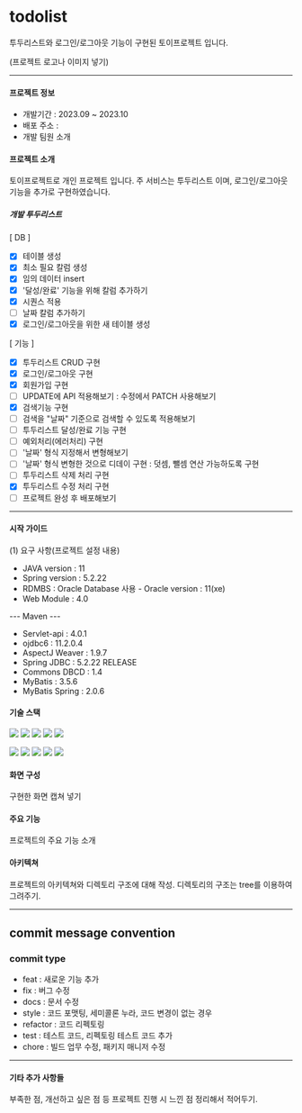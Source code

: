 # todolist
투두리스트와 로그인/로그아웃 기능이 구현된 토이프로젝트 입니다.

(프로젝트 로고나 이미지 넣기)

---

#### 프로젝트 정보
- 개발기간 : 2023.09 ~ 2023.10
- 배포 주소 :
- 개발 팀원 소개

#### 프로젝트 소개
토이프로젝트로 개인 프로젝트 입니다.
주 서비스는 투두리스트 이며, 로그인/로그아웃 기능을 추가로 구현하였습니다.
##### 개발 투두리스트
[ DB ]
- [x] 테이블 생성
- [x] 최소 필요 칼럼 생성
- [x] 임의 데이터 insert
- [x] '달성/완료' 기능을 위해 칼럼 추가하기
- [x] 시퀀스 적용
- [ ] 날짜 칼럼 추가하기
- [x] 로그인/로그아웃을 위한 새 테이블 생성

[ 기능 ]
- [x] 투두리스트 CRUD 구현
- [x] 로그인/로그아웃 구현
- [x] 회원가입 구현
- [ ] UPDATE에 API 적용해보기 : 수정에서 PATCH 사용해보기
- [x] 검색기능 구현
- [ ] 검색을 "날짜" 기준으로 검색할 수 있도록 적용해보기
- [ ] 투두리스트 달성/완료 기능 구현
- [ ] 예외처리(에러처리) 구현
- [ ] '날짜' 형식 지정해서 변형해보기
- [ ] '날짜' 형식 변형한 것으로 디데이 구현 : 덧셈, 뺄셈 연산 가능하도록 구현
- [ ] 투두리스트 삭제 처리 구현
- [x] 투두리스트 수정 처리 구현
- [ ] 프로젝트 완성 후 배포해보기

---

#### 시작 가이드
(1) 요구 사항(프로젝트 설정 내용)
- JAVA version : 11
- Spring version : 5.2.22
- RDMBS : Oracle Database 사용 - Oracle version : 11(xe)
- Web Module : 4.0

--- Maven ---
- Servlet-api : 4.0.1
- ojdbc6 : 11.2.0.4
- AspectJ Weaver : 1.9.7
- Spring JDBC : 5.2.22 RELEASE
- Commons DBCD : 1.4
- MyBatis : 3.5.6
- MyBatis Spring : 2.0.6

#### 기술 스택
<img src="https://img.shields.io/badge/java-007396?style=for-the-badge&logo=java&logoColor=white"> <img src="https://img.shields.io/badge/html5-E34F26?style=for-the-badge&logo=html5&logoColor=white"> <img src="https://img.shields.io/badge/css-1572B6?style=for-the-badge&logo=css3&logoColor=white"> <img src="https://img.shields.io/badge/javascript-F7DF1E?style=for-the-badge&logo=javascript&logoColor=black"> <img src="https://img.shields.io/badge/jquery-0769AD?style=for-the-badge&logo=jquery&logoColor=white">

<img src="https://img.shields.io/badge/oracle-F80000?style=for-the-badge&logo=oracle&logoColor=white"> <img src="https://img.shields.io/badge/spring-6DB33F?style=for-the-badge&logo=spring&logoColor=white"> <img src="https://img.shields.io/badge/apache tomcat-F8DC75?style=for-the-badge&logo=apachetomcat&logoColor=white"> <img src="https://img.shields.io/badge/github-181717?style=for-the-badge&logo=github&logoColor=white"> <img src="https://img.shields.io/badge/git-F05032?style=for-the-badge&logo=git&logoColor=white">

#### 화면 구성
구현한 화면 캡쳐 넣기

#### 주요 기능
프로젝트의 주요 기능 소개

#### 아키텍쳐
프로젝트의 아키텍쳐와 디렉토리 구조에 대해 작성.
디렉토리의 구조는 tree를 이용하여 그려주기.

---

## commit message convention
### commit type
- feat : 새로운 기능 추가
- fix : 버그 수정
- docs : 문서 수정
- style : 코드 포맷팅, 세미콜론 누라, 코드 변경이 없는 경우
- refactor : 코드 리펙토링
- test : 테스트 코드, 리펙토링 테스트 코드 추가
- chore : 빌드 업무 수정, 패키지 매니저 수정

---

#### 기타 추가 사항들
부족한 점, 개선하고 싶은 점 등 프로젝트 진행 시 느낀 점 정리해서 적어두기.
